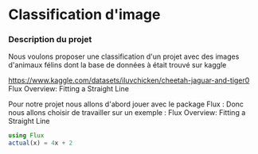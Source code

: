 # Classification d'image

### Description du projet

Nous voulons proposer une classification d'un projet avec des images d'animaux félins dont la base de données à était trouvé sur kaggle

https://www.kaggle.com/datasets/iluvchicken/cheetah-jaguar-and-tiger0 Flux Overview: Fitting a Straight Line

Pour notre projet nous allons d'abord jouer avec le package Flux : Donc nous allons choisir de travailler sur un exemple :  Flux Overview: Fitting a Straight Line


```julia (editor=true, logging=true, output=true)
using Flux
actual(x) = 4x + 2
```
```julia (editor=true, logging=false, output=true)

```

